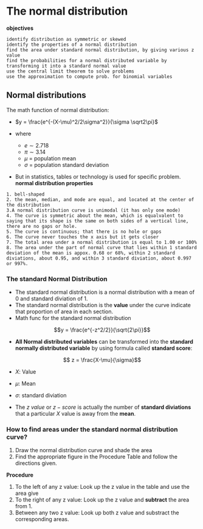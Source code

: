 # The normal distribution
__objectives__
```
identify distribution as symmetric or skewed
identify the properties of a normal distribution
find the area under standard normal distribution, by giving various z value
find the probabilities for a normal distributed variable by transforming it into a standard normal value
use the central limit theorem to solve problems
use the approximation to compute prob. for binomial variables

```
## Normal distributions
The math function of normal distribution:
- $y = \frac{e^{-(X-\mu)^2/2\sigma^2}}{\sigma \sqrt2\pi}$
- where
  - $e \sim 2.718$
  - $\pi \sim 3.14$
  - $\mu$ = population mean
  - $\sigma$ = population standard deviation

- But in statistics, tables or technology is used for specific problem. 
__normal distribution properties__
```
1. bell-shaped
2. the mean, median, and mode are equal, and located at the center of the distribution
3.A normal distribution curve is unimodal (it has only one mode)
4. The curve is symmetric about the mean, which is equalvalent to saying that its shape is the same on both sides of a vertical line, there are no gaps or hole.
5. The curve is continuous; that there is no hole or gaps
6. The curve never touches the x axis but it gets closer
7. The total area under a normal distribution is equal to 1.00 or 100%
8. The area under the part of normal curve that lies within 1 standard deviation of the mean is appox. 0.68 or 68%, within 2 standard diviations, about 0.95, and within 3 standard diviation, about 0.997 or 997%.
```
### The standard Normal Distribution
- The standard normal distribution is a normal distribution with a mean of $0$ and standard diviation of $1$.
- The standard normal distribution is the __value__ under the curve indicate that proportion of area in each section.
- Math func for the standard normal distribution

$$y = \frac{e^{-z^2/2}}{\sqrt{2\pi}}$$

- __All Normal distributed variables__ can be transformed into the __standard normally distributed variable__ by using formula called __standard score__:

$$ z = \frac{X-\mu}{\sigma}$$

- $X$: Value
- $\mu$: Mean
- $\sigma$: standard diviation

- The $z$ _value_ or $z-score$ is actually the number of __standard diviations__ that a particular $X$ value is away from the __mean__.

### How to find areas under the standard normal distribution curve?
1. Draw the normal distribution curve and shade the area
2. Find the appropriate figure in the Procedure Table and follow the directions given.

__Procedure__ 
1. To the left of any z value: Look up the z value in the table and use the area give
2. To the right of any z value: Look up the z value and **subtract** the area from 1.
3. Between any two z value: Look up both z value and substract the corresponding areas.





 
